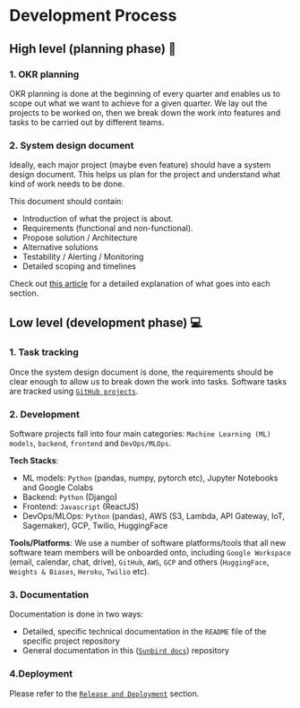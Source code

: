 # Development Process

## High level (planning phase) :bookmark_tabs:
### 1. OKR planning
OKR planning is done at the beginning of every quarter and enables us to scope out what we want to achieve for a given quarter. We lay out the projects to be worked on, then we break down the work into features and tasks to be carried out by different teams.

### 2. System design document
Ideally, each major project (maybe even feature) should have a system design document. This helps us plan for the project and understand what kind of work needs to be done. 

This document should contain:
- Introduction of what the project is about.
- Requirements (functional and non-functional).
- Propose solution / Architecture
- Alternative solutions
- Testability / Alerting / Monitoring
- Detailed scoping and timelines

Check out [this article](https://www.freecodecamp.org/news/how-to-write-a-good-software-design-document-66fcf019569c/) for a detailed explanation of what goes into each section.<br/>

## Low level (development phase) :computer:
### 1. Task tracking
Once the system design document is done, the requirements should be clear enough to allow us to break down the work into tasks. Software tasks are tracked using [`GitHub projects`](https://github.com/orgs/SunbirdAI/projects).
### 2. Development
Software projects fall into four main categories: `Machine Learning (ML) models`, `backend`, `frontend` and `DevOps/MLOps`.<br/>

**Tech Stacks**:
  * ML models: `Python` (pandas, numpy, pytorch etc), Jupyter Notebooks and Google Colabs
  * Backend: `Python` (Django)
  * Frontend: `Javascript` (ReactJS)
  * DevOps/MLOps: `Python` (pandas), AWS (S3, Lambda, API Gateway, IoT, Sagemaker), GCP, Twilio, HuggingFace

**Tools/Platforms**:
We use a number of software platforms/tools that all new software team members will be onboarded onto, including `Google Workspace` (email, calendar, chat, drive), `GitHub`, `AWS`, `GCP` and others (`HuggingFace`, `Weights & Biases`, `Heroku`, `Twilio` etc).


### 3. Documentation
Documentation is done in two ways:
  * Detailed, specific technical documentation in the `README` file of the specific project repository
  * General documentation in this ([`Sunbird docs`](https://github.com/SunbirdAI/sunbird-docs)) repository

### 4.Deployment
Please refer to the [`Release and Deployment`](https://github.com/SunbirdAI/sunbird-docs/tree/main/05-release-and-deployment#release-and-deployment) section.